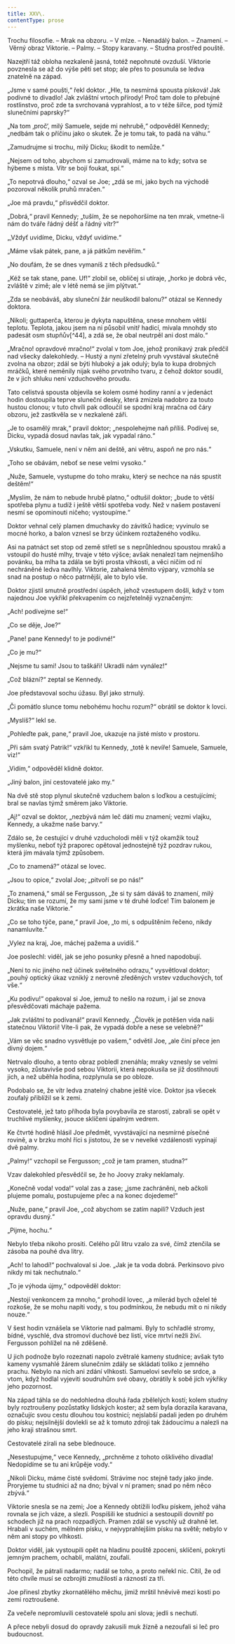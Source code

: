 ```yaml
---
title: XXV\.
contentType: prose
---
```


<section>

Trochu filosofie. – Mrak na obzoru. – V mlze. – Nenadálý balon. – Znamení. – Věrný obraz Viktorie. – Palmy. – Stopy karavany. – Studna prostřed pouště.

Nazejtří táž obloha nezkaleně jasná, totéž nepohnuté ovzduší. Viktorie povznesla se až do výše pěti set stop; ale přes to posunula se ledva znatelně na západ.

„Jsme v samé poušti,“ řekl doktor. „Hle, ta nesmírná spousta písková! Jak podivné to divadlo! Jak zvláštní vrtoch přírody! Proč tam dole to přebujné rostlinstvo, proč zde ta svrchovaná vyprahlost, a to v téže šířce, pod týmiž slunečními paprsky?“

„Na tom ‚proč‘, milý Samuele, sejde mi nehrubě,“ odpověděl Kennedy; „nedbám tak o příčinu jako o skutek. Že je tomu tak, to padá na váhu.“

„Zamudrujme si trochu, milý Dicku; škodit to nemůže.“

„Nejsem od toho, abychom si zamudrovali, máme na to kdy; sotva se hýbeme s místa. Vítr se bojí foukat, spí.“

„To nepotrvá dlouho,“ ozval se Joe; „zdá se mi, jako bych na východě pozoroval několik pruhů mračen.“

„Joe má pravdu,“ přisvědčil doktor.

„Dobrá,“ pravil Kennedy; „tuším, že se nepohoršíme na ten mrak, vmetne-li nám do tváře řádný déšť a řádný vítr?“

„‚Vždyť uvidíme, Dicku, vždyť uvidíme.“

„Máme však pátek, pane, a já pátkům nevěřím.“

„No doufám, že se dnes vymaníš z těch předsudků.“

„Kéž se tak stane, pane. Uf!“ zlobil se, obličej si utíraje, „horko je dobrá věc, zvláště v zimě; ale v létě nemá se jím plýtvat.“

„Zda se neobáváš, aby sluneční žár neuškodil balonu?“ otázal se Kennedy doktora.

„Nikoli; guttaperča, kterou je dykyta napuštěna, snese mnohem větší teplotu. Teplota, jakou jsem na ni působil vnitř hadicí, mívala mnohdy sto padesát osm stupňův[^44], a zdá se, že obal neutrpěl ani dost málo.“

„Mračno! opravdové mračno!“ zvolal v tom Joe, jehož pronikavý zrak předčil nad všecky dalekohledy. – Hustý a nyní zřetelný pruh vyvstával skutečně zvolna na obzor; zdál se býti hluboký a jak odulý; byla to kupa drobných mráčků, které neměnily nijak svého prvotního tvaru, z čehož doktor soudil, že v jich shluku není vzduchového proudu.

Tato celistvá spousta objevila se kolem osmé hodiny ranní a v jedenáct hodin dostoupila teprve sluneční desky, která zmizela nadobro za touto hustou clonou; v tuto chvíli pak odloučil se spodní kraj mračna od čáry obzoru, jež zastkvěla se v nezkalené záři.

„Je to osamělý mrak,“ pravil doktor; „nespolehejme naň příliš. Podívej se, Dicku, vypadá dosud navlas tak, jak vypadal ráno.“

„Vskutku, Samuele, není v něm ani deště, ani větru, aspoň ne pro nás.“

„Toho se obávám, neboť se nese velmi vysoko.“

„Nuže, Samuele, vystupme do toho mraku, který se nechce na nás spustit deštěm!“

„Myslím, že nám to nebude hrubě platno,“ odtušil doktor; „bude to větší spotřeba plynu a tudíž i ještě větší spotřeba vody. Než v našem postavení nesmí se opominouti ničeho; vystoupíme.“

Doktor vehnal celý plamen dmuchavky do závitků hadice; vyvinulo se mocné horko, a balon vznesl se brzy účinkem roztaženého vodíku.

Asi na patnáct set stop od země střetl se s neprůhlednou spoustou mraků a vstoupil do husté mlhy, trvaje v této výšce; avšak nenalezl tam nejmenšího povánku, ba mlha ta zdála se býti prosta vlhkosti, a věci ničím od ní nechráněné ledva navlhly. Viktorie, zahalená těmito výpary, vzmohla se snad na postup o něco patrnější, ale to bylo vše.

Doktor zjistil smutně prostřední úspěch, jehož vzestupem došli, když v tom najednou Joe vykřikl překvapením co nejzřetelněji vyznačeným:

„Ach! podívejme se!“

„Co se děje, Joe?“

„Pane! pane Kennedy! to je podivné!“

„Co je mu?“

„Nejsme tu sami! Jsou to taškáři! Ukradli nám vynález!“

„Což blázní?“ zeptal se Kennedy.

Joe představoval sochu úžasu. Byl jako strnulý.

„Či pomátlo slunce tomu nebohému hochu rozum?“ obrátil se doktor k lovci.

„Myslíš?“ lekl se.

„Pohleďte pak, pane,“ pravil Joe, ukazuje na jisté místo v prostoru.

„Při sám svatý Patrik!“ vzkřikl tu Kennedy, „totě k nevíře! Samuele, Samuele, viz!“

„Vidím,“ odpověděl klidně doktor.

„Jiný balon, jiní cestovatelé jako my.“

Na dvě stě stop plynul skutečně vzduchem balon s loďkou a cestujícími; bral se navlas týmž směrem jako Viktorie.

„Aj!“ ozval se doktor, „nezbývá nám leč dáti mu znamení; vezmi vlajku, Kennedy, a ukažme naše barvy.“

Zdálo se, že cestující v druhé vzducholodi měli v týž okamžik touž myšlenku, neboť týž praporec opětoval jednostejně týž pozdrav rukou, která jím mávala týmž způsobem.

„Co to znamená?“ otázal se lovec.

„Jsou to opice,“ zvolal Joe; „pitvoří se po nás!“

„To znamená,“ smál se Fergusson, „že si ty sám dáváš to znamení, milý Dicku; tím se rozumí, že my sami jsme v té druhé loďce! Tím balonem je zkrátka naše Viktorie.“

„Co se toho týče, pane,“ pravil Joe, „to mi, s odpuštěním řečeno, nikdy nanamluvíte.“

„Vylez na kraj, Joe, máchej pažema a uvidíš.“

Joe poslechl: viděl, jak se jeho posunky přesně a hned napodobují.

„Není to nic jiného než účinek světelného odrazu,“ vysvětloval doktor; „pouhý optický úkaz vzniklý z nerovně zředěných vrstev vzduchových, toť vše.“

„Ku podivu!“ opakoval si Joe, jemuž to nešlo na rozum, i jal se znova přesvědčovati máchaje pažema.

„Jak zvláštní to podívaná!“ pravil Kennedy. „Člověk je potěšen vida naši statečnou Viktorii! Víte-li pak, že vypadá dobře a nese se velebně?“

„Vám se věc snadno vysvětluje po vašem,“ odvětil Joe, „ale činí přece jen divný dojem.“

Netrvalo dlouho, a tento obraz pobledl znenáhla; mraky vznesly se velmi vysoko, zůstavivše pod sebou Viktorii, která nepokusila se již dostihnouti jich, a než uběhla hodina, rozplynula se po obloze.

Podobalo se, že vítr ledva znatelný chabne ještě více. Doktor jsa všecek zoufalý přiblížil se k zemi.

Cestovatelé, jež tato příhoda byla povybavila ze starostí, zabrali se opět v truchlivé myšlenky, jsouce sklíčeni úpalným vedrem.

Ke čtvrté hodině hlásil Joe předmět, vyvstávající na nesmírné písečné rovině, a v brzku mohl říci s jistotou, že se v nevelké vzdálenosti vypínají dvě palmy.

„Palmy!“ vzchopil se Fergusson; „což je tam pramen, studna?“

Vzav dalekohled přesvědčil se, že ho Joovy zraky neklamaly.

„Konečně voda! voda!“ volal zas a zase; „jsme zachráněni, neb ačkoli plujeme pomalu, postupujeme přec a na konec dojedeme!“

„Nuže, pane,“ pravil Joe, „což abychom se zatím napili? Vzduch jest opravdu dusný.“

„Pijme, hochu.“

Nebylo třeba nikoho prositi. Celého půl litru vzalo za své, čímž ztenčila se zásoba na pouhé dva litry.

„Ach! to lahodí!“ pochvaloval si Joe. „Jak je ta voda dobrá. Perkinsovo pivo nikdy mi tak nechutnalo.“

„To je výhoda újmy,“ odpověděl doktor:

„Nestojí venkoncem za mnoho,“ prohodil lovec, „a milerád bych oželel té rozkoše, že se mohu napíti vody, s tou podmínkou, že nebudu mít o ni nikdy nouze.“

V šest hodin vznášela se Viktorie nad palmami. Byly to schřadlé stromy, bídné, vyschlé, dva stromoví duchové bez listí, více mrtví nežli živí. Fergusson pohlížel na ně zděšeně.

U jich podnože bylo rozeznati napolo zvětralé kameny studnice; avšak tyto kameny vysmahlé žárem slunečním zdály se skládati toliko z jemného prachu. Nebylo na nich ani zdání vlhkosti. Samuelovi sevřelo se srdce, a vtom, když hodlal vyjeviti soudruhům své obavy, obrátily k sobě jich výkřiky jeho pozornost.

Na západ táhla se do nedohledna dlouhá řada zbělelých kostí; kolem studny byly roztroušeny pozůstatky lidských koster; až sem byla dorazila karavana, označujíc svou cestu dlouhou tou kostnicí; nejslabší padali jeden po druhém do písku; nejsilnější dovlekli se až k tomuto zdroji tak žádoucímu a nalezli na jeho kraji strašnou smrt.

Cestovatelé zírali na sebe blednouce.

„Nesestupujme,“ vece Kennedy, „prchněme z tohoto ošklivého divadla! Nedopídíme se tu ani krůpěje vody.“

„Nikoli Dicku, máme čisté svědomí. Strávíme noc stejně tady jako jinde. Proryjeme tu studnici až na dno; býval v ní pramen; snad po něm něco zbývá.“

Viktorie snesla se na zemi; Joe a Kennedy obtížili loďku pískem, jehož váha rovnala se jich váze, a slezli. Pospíšili ke studnici a sestoupili dovnitř po schodech již na prach rozpadlých. Pramen zdál se vyschlý už drahně let. Hrabali v suchém, mělném písku, v nejvyprahlejším písku na světě; nebylo v něm ani stopy po vlhkosti.

Doktor viděl, jak vystoupili opět na hladinu pouště zpoceni, sklíčeni, pokryti jemným prachem, ochablí, malátní, zoufalí.

Pochopil, že pátrali nadarmo; nadál se toho, a proto neřekl nic. Cítil, že od této chvíle musí se ozbrojiti zmužilostí a rázností za tři.

Joe přinesl zbytky zkornatělého měchu, jimiž mrštil hněvivě mezi kosti po zemi roztroušené.

Za večeře nepromluvili cestovatelé spolu ani slova; jedli s nechutí.

A přece nebyli dosud do opravdy zakusili muk žízně a nezoufali si leč pro budoucnost.

</section>
